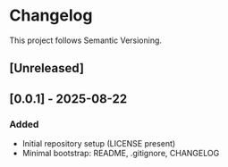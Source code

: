 # Changelog
This project follows Semantic Versioning.

## [Unreleased]

## [0.0.1] - 2025-08-22
### Added
- Initial repository setup (LICENSE present)
- Minimal bootstrap: README, .gitignore, CHANGELOG